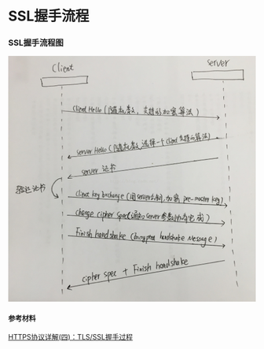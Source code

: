 # SSL握手流程 #

### SSL握手流程图 ###
![](SSL_handshake.png)





#### 参考材料 ####
[HTTPS协议详解(四)：TLS/SSL握手过程](https://blog.csdn.net/hherima/article/details/52469674)